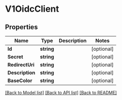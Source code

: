 # V1OidcClient

## Properties

Name | Type | Description | Notes
------------ | ------------- | ------------- | -------------
**Id** | **string** |  | [optional] 
**Secret** | **string** |  | [optional] 
**RedirectUri** | **string** |  | [optional] 
**Description** | **string** |  | [optional] 
**BaseColor** | **string** |  | [optional] 

[[Back to Model list]](../README.md#documentation-for-models) [[Back to API list]](../README.md#documentation-for-api-endpoints) [[Back to README]](../README.md)


